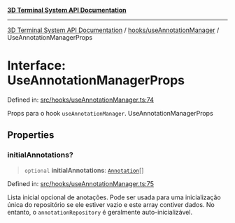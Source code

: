 [**3D Terminal System API Documentation**](../../../README.md)

***

[3D Terminal System API Documentation](../../../README.md) / [hooks/useAnnotationManager](../README.md) / UseAnnotationManagerProps

# Interface: UseAnnotationManagerProps

Defined in: [src/hooks/useAnnotationManager.ts:74](https://github.com/Dicommunitas/ThreeJS_Terminal_3D/blob/20cf40967bd739fbee6d804c3e821483cc482c65/src/hooks/useAnnotationManager.ts#L74)

Props para o hook `useAnnotationManager`.
 UseAnnotationManagerProps

## Properties

### initialAnnotations?

> `optional` **initialAnnotations**: [`Annotation`](../../../lib/types/interfaces/Annotation.md)[]

Defined in: [src/hooks/useAnnotationManager.ts:75](https://github.com/Dicommunitas/ThreeJS_Terminal_3D/blob/20cf40967bd739fbee6d804c3e821483cc482c65/src/hooks/useAnnotationManager.ts#L75)

Lista inicial opcional de anotações. Pode ser usada para uma
                                                 inicialização única do repositório se ele estiver vazio e este array contiver dados.
                                                 No entanto, o `annotationRepository` é geralmente auto-inicializável.
